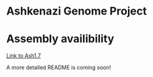 # Ashkenazi Genome Project

# Assembly availibility

[Link to Ash1.7](https://ashkenazi-genome.s3.us-east-2.amazonaws.com/Ash1.7.fa.gz)

A more detailed README is coming soon!

